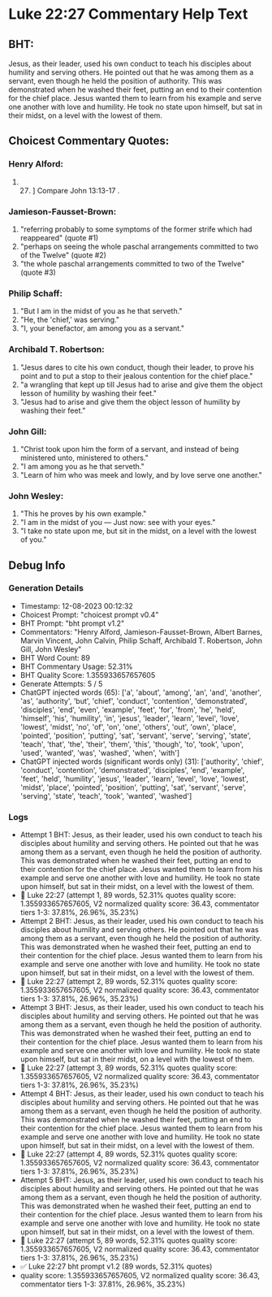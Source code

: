# Luke 22:27 Commentary Help Text

## BHT:
Jesus, as their leader, used his own conduct to teach his disciples about humility and serving others. He pointed out that he was among them as a servant, even though he held the position of authority. This was demonstrated when he washed their feet, putting an end to their contention for the chief place. Jesus wanted them to learn from his example and serve one another with love and humility. He took no state upon himself, but sat in their midst, on a level with the lowest of them.

## Choicest Commentary Quotes:
### Henry Alford:
1.  27. ] Compare John 13:13-17 .


### Jamieson-Fausset-Brown:
1. "referring probably to some symptoms of the former strife which had reappeared" (quote #1)
2. "perhaps on seeing the whole paschal arrangements committed to two of the Twelve" (quote #2)
3. "the whole paschal arrangements committed to two of the Twelve" (quote #3)

### Philip Schaff:
1. "But I am in the midst of you as he that serveth."
2. "He, the 'chief,' was serving."
3. "I, your benefactor, am among you as a servant."

### Archibald T. Robertson:
1. "Jesus dares to cite his own conduct, though their leader, to prove his point and to put a stop to their jealous contention for the chief place." 
2. "a wrangling that kept up till Jesus had to arise and give them the object lesson of humility by washing their feet." 
3. "Jesus had to arise and give them the object lesson of humility by washing their feet."

### John Gill:
1. "Christ took upon him the form of a servant, and instead of being ministered unto, ministered to others."
2. "I am among you as he that serveth."
3. "Learn of him who was meek and lowly, and by love serve one another."

### John Wesley:
1. "This he proves by his own example."
2. "I am in the midst of you — Just now: see with your eyes."
3. "I take no state upon me, but sit in the midst, on a level with the lowest of you."


## Debug Info
### Generation Details
- Timestamp: 12-08-2023 00:12:32
- Choicest Prompt: "choicest prompt v0.4"
- BHT Prompt: "bht prompt v1.2"
- Commentators: "Henry Alford, Jamieson-Fausset-Brown, Albert Barnes, Marvin Vincent, John Calvin, Philip Schaff, Archibald T. Robertson, John Gill, John Wesley"
- BHT Word Count: 89
- BHT Commentary Usage: 52.31%
- BHT Quality Score: 1.355933657657605
- Generate Attempts: 5 / 5
- ChatGPT injected words (65):
	['a', 'about', 'among', 'an', 'and', 'another', 'as', 'authority', 'but', 'chief', 'conduct', 'contention', 'demonstrated', 'disciples', 'end', 'even', 'example', 'feet', 'for', 'from', 'he', 'held', 'himself', 'his', 'humility', 'in', 'jesus', 'leader', 'learn', 'level', 'love', 'lowest', 'midst', 'no', 'of', 'on', 'one', 'others', 'out', 'own', 'place', 'pointed', 'position', 'putting', 'sat', 'servant', 'serve', 'serving', 'state', 'teach', 'that', 'the', 'their', 'them', 'this', 'though', 'to', 'took', 'upon', 'used', 'wanted', 'was', 'washed', 'when', 'with']
- ChatGPT injected words (significant words only) (31):
	['authority', 'chief', 'conduct', 'contention', 'demonstrated', 'disciples', 'end', 'example', 'feet', 'held', 'humility', 'jesus', 'leader', 'learn', 'level', 'love', 'lowest', 'midst', 'place', 'pointed', 'position', 'putting', 'sat', 'servant', 'serve', 'serving', 'state', 'teach', 'took', 'wanted', 'washed']

### Logs
- Attempt 1 BHT: Jesus, as their leader, used his own conduct to teach his disciples about humility and serving others. He pointed out that he was among them as a servant, even though he held the position of authority. This was demonstrated when he washed their feet, putting an end to their contention for the chief place. Jesus wanted them to learn from his example and serve one another with love and humility. He took no state upon himself, but sat in their midst, on a level with the lowest of them.
- 🔄 Luke 22:27 (attempt 1, 89 words, 52.31% quotes quality score: 1.355933657657605, V2 normalized quality score: 36.43, commentator tiers 1-3: 37.81%, 26.96%, 35.23%)
- Attempt 2 BHT: Jesus, as their leader, used his own conduct to teach his disciples about humility and serving others. He pointed out that he was among them as a servant, even though he held the position of authority. This was demonstrated when he washed their feet, putting an end to their contention for the chief place. Jesus wanted them to learn from his example and serve one another with love and humility. He took no state upon himself, but sat in their midst, on a level with the lowest of them.
- 🔄 Luke 22:27 (attempt 2, 89 words, 52.31% quotes quality score: 1.355933657657605, V2 normalized quality score: 36.43, commentator tiers 1-3: 37.81%, 26.96%, 35.23%)
- Attempt 3 BHT: Jesus, as their leader, used his own conduct to teach his disciples about humility and serving others. He pointed out that he was among them as a servant, even though he held the position of authority. This was demonstrated when he washed their feet, putting an end to their contention for the chief place. Jesus wanted them to learn from his example and serve one another with love and humility. He took no state upon himself, but sat in their midst, on a level with the lowest of them.
- 🔄 Luke 22:27 (attempt 3, 89 words, 52.31% quotes quality score: 1.355933657657605, V2 normalized quality score: 36.43, commentator tiers 1-3: 37.81%, 26.96%, 35.23%)
- Attempt 4 BHT: Jesus, as their leader, used his own conduct to teach his disciples about humility and serving others. He pointed out that he was among them as a servant, even though he held the position of authority. This was demonstrated when he washed their feet, putting an end to their contention for the chief place. Jesus wanted them to learn from his example and serve one another with love and humility. He took no state upon himself, but sat in their midst, on a level with the lowest of them.
- 🔄 Luke 22:27 (attempt 4, 89 words, 52.31% quotes quality score: 1.355933657657605, V2 normalized quality score: 36.43, commentator tiers 1-3: 37.81%, 26.96%, 35.23%)
- Attempt 5 BHT: Jesus, as their leader, used his own conduct to teach his disciples about humility and serving others. He pointed out that he was among them as a servant, even though he held the position of authority. This was demonstrated when he washed their feet, putting an end to their contention for the chief place. Jesus wanted them to learn from his example and serve one another with love and humility. He took no state upon himself, but sat in their midst, on a level with the lowest of them.
- 🔄 Luke 22:27 (attempt 5, 89 words, 52.31% quotes quality score: 1.355933657657605, V2 normalized quality score: 36.43, commentator tiers 1-3: 37.81%, 26.96%, 35.23%)
- ✅ Luke 22:27 bht prompt v1.2 (89 words, 52.31% quotes)
- quality score: 1.355933657657605, V2 normalized quality score: 36.43, commentator tiers 1-3: 37.81%, 26.96%, 35.23%)